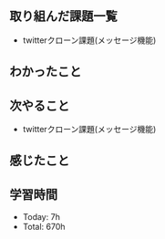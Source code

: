## 取り組んだ課題一覧
- twitterクローン課題(メッセージ機能)
## わかったこと
## 次やること
-  twitterクローン課題(メッセージ機能)
## 感じたこと
## 学習時間
- Today: 7h
- Total: 670h